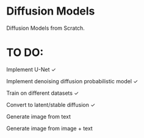 # Diffusion Models
Diffusion Models from Scratch.

# TO DO:
Implement U-Net ✓

Implement denoising diffusion probabilistic model ✓

Train on different datasets ✓

Convert to latent/stable diffusion ✓

Generate image from text

Generate image from image + text
